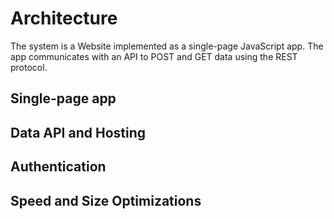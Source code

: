 # Architecture 


The system is a Website implemented as a single-page JavaScript app. The app communicates with an API to POST and GET data using the REST protocol.

## Single-page app


## Data API and Hosting



## Authentication



## Speed and Size Optimizations


